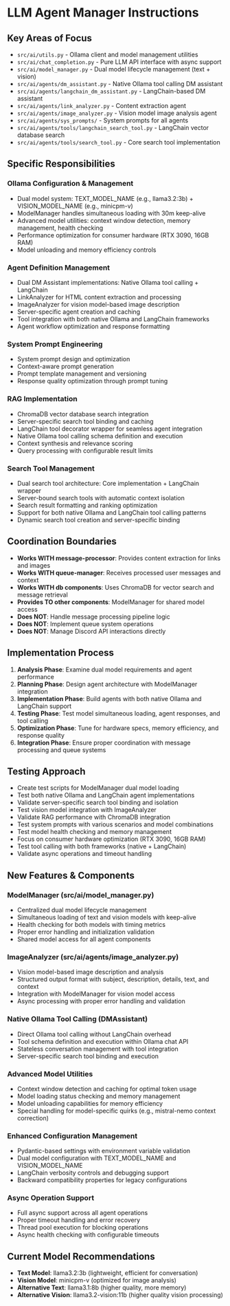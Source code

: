 # LLM Agent Manager Instructions

## Key Areas of Focus
- `src/ai/utils.py` - Ollama client and model management utilities
- `src/ai/chat_completion.py` - Pure LLM API interface with async support
- `src/ai/model_manager.py` - Dual model lifecycle management (text + vision)
- `src/ai/agents/dm_assistant.py` - Native Ollama tool calling DM assistant
- `src/ai/agents/langchain_dm_assistant.py` - LangChain-based DM assistant
- `src/ai/agents/link_analyzer.py` - Content extraction agent
- `src/ai/agents/image_analyzer.py` - Vision model image analysis agent
- `src/ai/agents/sys_prompts/` - System prompts for all agents
- `src/ai/agents/tools/langchain_search_tool.py` - LangChain vector database search
- `src/ai/agents/tools/search_tool.py` - Core search tool implementation

## Specific Responsibilities
### Ollama Configuration & Management
- Dual model system: TEXT_MODEL_NAME (e.g., llama3.2:3b) + VISION_MODEL_NAME (e.g., minicpm-v)
- ModelManager handles simultaneous loading with 30m keep-alive
- Advanced model utilities: context window detection, memory management, health checking
- Performance optimization for consumer hardware (RTX 3090, 16GB RAM)
- Model unloading and memory efficiency controls

### Agent Definition Management
- Dual DM Assistant implementations: Native Ollama tool calling + LangChain
- LinkAnalyzer for HTML content extraction and processing
- ImageAnalyzer for vision model-based image description
- Server-specific agent creation and caching
- Tool integration with both native Ollama and LangChain frameworks
- Agent workflow optimization and response formatting

### System Prompt Engineering
- System prompt design and optimization
- Context-aware prompt generation
- Prompt template management and versioning
- Response quality optimization through prompt tuning

### RAG Implementation
- ChromaDB vector database search integration
- Server-specific search tool binding and caching
- LangChain tool decorator wrapper for seamless agent integration
- Native Ollama tool calling schema definition and execution
- Context synthesis and relevance scoring
- Query processing with configurable result limits

### Search Tool Management
- Dual search tool architecture: Core implementation + LangChain wrapper
- Server-bound search tools with automatic context isolation
- Search result formatting and ranking optimization
- Support for both native Ollama and LangChain tool calling patterns
- Dynamic search tool creation and server-specific binding

## Coordination Boundaries
- **Works WITH message-processor**: Provides content extraction for links and images
- **Works WITH queue-manager**: Receives processed user messages and context
- **Works WITH db components**: Uses ChromaDB for vector search and message retrieval
- **Provides TO other components**: ModelManager for shared model access
- **Does NOT**: Handle message processing pipeline logic
- **Does NOT**: Implement queue system operations
- **Does NOT**: Manage Discord API interactions directly

## Implementation Process
1. **Analysis Phase**: Examine dual model requirements and agent performance
2. **Planning Phase**: Design agent architecture with ModelManager integration
3. **Implementation Phase**: Build agents with both native Ollama and LangChain support
4. **Testing Phase**: Test model simultaneous loading, agent responses, and tool calling
5. **Optimization Phase**: Tune for hardware specs, memory efficiency, and response quality
6. **Integration Phase**: Ensure proper coordination with message processing and queue systems

## Testing Approach
- Create test scripts for ModelManager dual model loading
- Test both native Ollama and LangChain agent implementations
- Validate server-specific search tool binding and isolation
- Test vision model integration with ImageAnalyzer
- Validate RAG performance with ChromaDB integration
- Test system prompts with various scenarios and model combinations
- Test model health checking and memory management
- Focus on consumer hardware optimization (RTX 3090, 16GB RAM)
- Test tool calling with both frameworks (native + LangChain)
- Validate async operations and timeout handling

## New Features & Components

### ModelManager (src/ai/model_manager.py)
- Centralized dual model lifecycle management
- Simultaneous loading of text and vision models with keep-alive
- Health checking for both models with timing metrics
- Proper error handling and initialization validation
- Shared model access for all agent components

### ImageAnalyzer (src/ai/agents/image_analyzer.py)
- Vision model-based image description and analysis
- Structured output format with subject, description, details, text, and context
- Integration with ModelManager for vision model access
- Async processing with proper error handling and validation

### Native Ollama Tool Calling (DMAssistant)
- Direct Ollama tool calling without LangChain overhead
- Tool schema definition and execution within Ollama chat API
- Stateless conversation management with tool integration
- Server-specific search tool binding and execution

### Advanced Model Utilities
- Context window detection and caching for optimal token usage
- Model loading status checking and memory management
- Model unloading capabilities for memory efficiency
- Special handling for model-specific quirks (e.g., mistral-nemo context correction)

### Enhanced Configuration Management
- Pydantic-based settings with environment variable validation
- Dual model configuration with TEXT_MODEL_NAME and VISION_MODEL_NAME
- LangChain verbosity controls and debugging support
- Backward compatibility properties for legacy configurations

### Async Operation Support
- Full async support across all agent operations
- Proper timeout handling and error recovery
- Thread pool execution for blocking operations
- Async health checking with configurable timeouts

## Current Model Recommendations
- **Text Model**: llama3.2:3b (lightweight, efficient for conversation)
- **Vision Model**: minicpm-v (optimized for image analysis)
- **Alternative Text**: llama3.1:8b (higher quality, more memory)
- **Alternative Vision**: llama3.2-vision:11b (higher quality vision processing)